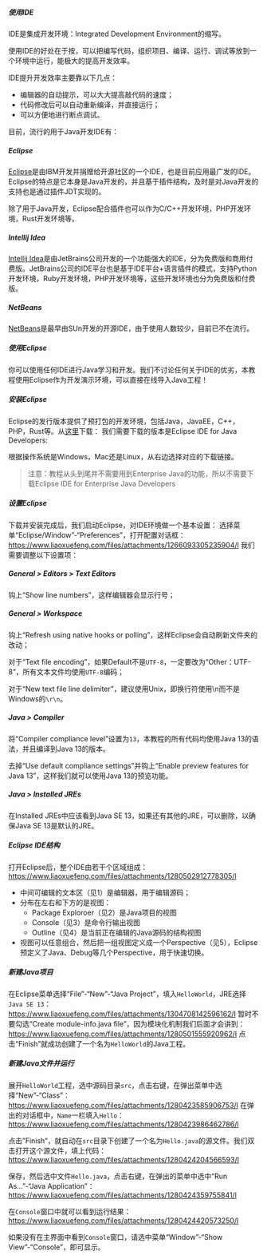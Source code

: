 ##### 使用IDE
IDE是集成开发环境：Integrated Development Environment的缩写。

使用IDE的好处在于按，可以把编写代码，组织项目、编译、运行、调试等放到一个环境中运行，能极大的提高开发效率。

IDE提升开发效率主要靠以下几点：
- 编辑器的自动提示，可以大大提高敲代码的速度；
- 代码修改后可以自动重新编译，并直接运行；
- 可以方便地进行断点调试。

目前，流行的用于Java开发IDE有：
##### Eclipse
[Eclipse](https://www.eclipse.org/)是由IBM开发并捐赠给开源社区的一个IDE，也是目前应用最广发的IDE。Eclipse的特点是它本身是Java开发的，并且基于插件结构，及时是对Java开发的支持也是通过插件JDT实现的。

除了用于Java开发，Eclipse配合插件也可以作为C/C++开发环境，PHP开发环境，Rust开发环境等。

##### Intellij Idea
[Intellij Idea](https://www.jetbrains.com/idea/)是由JetBrains公司开发的一个功能强大的IDE，分为免费版和商用付费版。JetBrains公司的IDE平台也是基于IDE平台+语言插件的模式，支持Python开发环境，Ruby开发环境，PHP开发环境等，这些开发环境也分为免费版和付费版。

##### NetBeans
[NetBeans](https://netbeans.org/)是最早由SUn开发的开源IDE，由于使用人数较少，目前已不在流行。

##### 使用Eclipse
你可以使用任何IDE进行Java学习和开发。我们不讨论任何关于IDE的优劣，本教程使用Eclipse作为开发演示环境，可以直接在线导入Java工程！

##### 安装Eclipse
Eclipse的发行版本提供了预打包的开发环境，包括Java，JavaEE，C++，PHP，Rust等。从[这里](https://www.eclipse.org/downloads/packages/)下载：
我们需要下载的版本是Eclipse IDE for Java Developers:

根据操作系统是Windows，Mac还是Linux，从右边选择对应的下载链接。
> 注意：教程从头到尾并不需要用到Enterprise Java的功能，所以不需要下载Eclipse IDE for Enterprise Java Developers

##### 设置Eclipse
下载并安装完成后，我们启动Eclipse，对IDE环境做一个基本设置：
选择菜单“Eclipse/Window”-“Preferences”，打开配置对话框：https://www.liaoxuefeng.com/files/attachments/1266093305235904/l
我们需要调整以下设置项：

##### General > Editors > Text Editors
钩上“Show line numbers”，这样编辑器会显示行号；

##### General > Workspace
钩上“Refresh using native hooks or polling”，这样Eclipse会自动刷新文件夹的改动；

对于“Text file encoding”，如果Default不是`UTF-8`，一定要改为“Other：UTF-8”，所有文本文件均使用`UTF-8`编码；

对于“New text file line delimiter”，建议使用Unix，即换行符使用\n而不是Windows的`\r\n`。

##### Java > Compiler
将“Compiler compliance level”设置为`13`，本教程的所有代码均使用Java 13的语法，并且编译到Java 13的版本。

去掉“Use default compliance settings”并钩上“Enable preview features for Java 13”，这样我们就可以使用Java 13的预览功能。

##### Java > Installed JREs
在Installed JREs中应该看到Java SE 13，如果还有其他的JRE，可以删除，以确保Java SE 13是默认的JRE。

##### Eclipse IDE结构
打开Eclipse后，整个IDE由若干个区域组成：https://www.liaoxuefeng.com/files/attachments/1280502912778305/l

- 中间可编辑的文本区（见1）是编辑器，用于编辑源码；
- 分布在左右和下方的是视图：
    - Package Exploroer（见2）是Java项目的视图
    - Console（见3）是命令行输出视图
    - Outline（见4）是当前正在编辑的Java源码的结构视图
- 视图可以任意组合，然后把一组视图定义成一个Perspective（见5），Eclipse预定义了Java、Debug等几个Perspective，用于快速切换。

##### 新建Java项目
在Eclipse菜单选择“File”-“New”-“Java Project”，填入`HelloWorld`，JRE选择`Java SE 13`：https://www.liaoxuefeng.com/files/attachments/1304708142596162/l
暂时不要勾选“Create module-info.java file”，因为模块化机制我们后面才会讲到：https://www.liaoxuefeng.com/files/attachments/1280501555920962/l
点击“Finish”就成功创建了一个名为`HelloWorld`的Java工程。

##### 新建Java文件并运行
展开`HelloWorld`工程，选中源码目录`src`，点击右键，在弹出菜单中选择“New”-“Class”：https://www.liaoxuefeng.com/files/attachments/1280423585906753/l
在弹出的对话框中，`Name`一栏填入`Hello`：https://www.liaoxuefeng.com/files/attachments/1280423986462786/l

点击”Finish“，就自动在`src`目录下创建了一个名为`Hello.java`的源文件。我们双击打开这个源文件，填上代码：https://www.liaoxuefeng.com/files/attachments/1280424204566593/l

保存，然后选中文件`Hello.java`，点击右键，在弹出的菜单中选中“Run As...”-“Java Application”：https://www.liaoxuefeng.com/files/attachments/1280424359755841/l

在`Console`窗口中就可以看到运行结果：https://www.liaoxuefeng.com/files/attachments/1280424420573250/l

如果没有在主界面中看到`Console`窗口，请选中菜单“Window”-“Show View”-“Console”，即可显示。